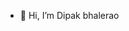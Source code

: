 - 👋 Hi, I’m Dipak bhalerao

<!---
dip777sonar/dip777sonar is a ✨ special ✨ repository because its `README.md` (this file) appears on your GitHub profile.
You can click the Preview link to take a look at your changes.
--->
